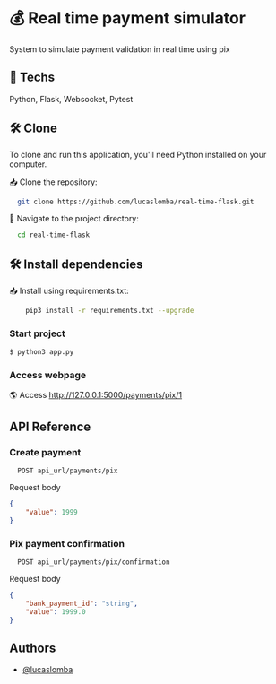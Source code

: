 # 💰 Real time payment simulator
System to simulate payment validation in real time using pix

## 🚀 Techs
Python, Flask, Websocket, Pytest


## 🛠️ Clone

To clone and run this application, you'll need Python installed on your computer.

📥 Clone the repository:

```bash
  git clone https://github.com/lucaslomba/real-time-flask.git
```

📂 Navigate to the project directory:

```bash
  cd real-time-flask
```

## 🛠️ Install dependencies

📥 Install using requirements.txt:

```bash
    pip3 install -r requirements.txt --upgrade
```

### Start project 

```bash
$ python3 app.py

```

### Access webpage 

🌎 Access http://127.0.0.1:5000/payments/pix/1

## API Reference

### Create payment

```http
  POST api_url/payments/pix
```

Request body

```JSON
{
    "value": 1999
}
```

### Pix payment confirmation

```http
  POST api_url/payments/pix/confirmation
```

Request body

```JSON
{
    "bank_payment_id": "string",
    "value": 1999.0
}
```

## Authors

- [@lucaslomba](https://github.com/lucaslomba)

